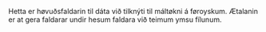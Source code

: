 Hetta er høvuðsfaldarin til dáta við tilknýti til máltøkni á føroyskum.
Ætalanin er at gera faldarar undir hesum faldara við teimum ymsu fílunum.
